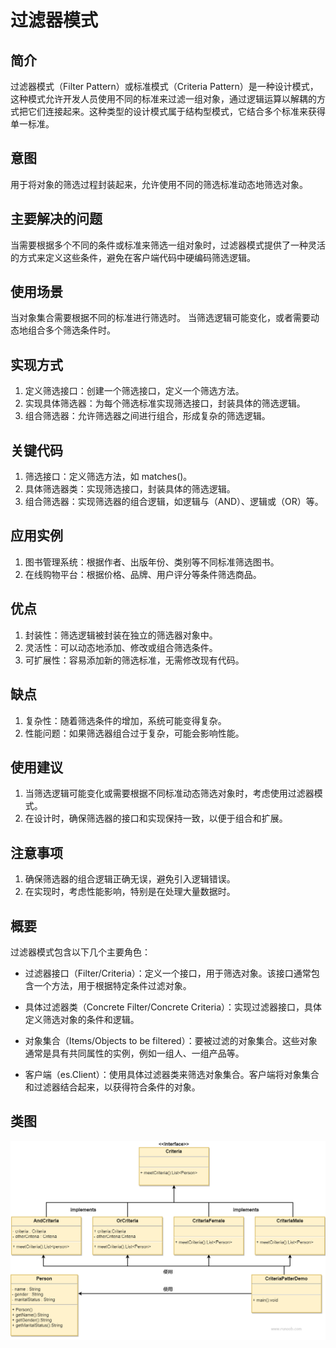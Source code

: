 # 过滤器模式

## 简介
过滤器模式（Filter Pattern）或标准模式（Criteria Pattern）是一种设计模式，这种模式允许开发人员使用不同的标准来过滤一组对象，通过逻辑运算以解耦的方式把它们连接起来。这种类型的设计模式属于结构型模式，它结合多个标准来获得单一标准。

## 意图
用于将对象的筛选过程封装起来，允许使用不同的筛选标准动态地筛选对象。

## 主要解决的问题
当需要根据多个不同的条件或标准来筛选一组对象时，过滤器模式提供了一种灵活的方式来定义这些条件，避免在客户端代码中硬编码筛选逻辑。

## 使用场景
当对象集合需要根据不同的标准进行筛选时。
当筛选逻辑可能变化，或者需要动态地组合多个筛选条件时。

## 实现方式
1. 定义筛选接口：创建一个筛选接口，定义一个筛选方法。 
2. 实现具体筛选器：为每个筛选标准实现筛选接口，封装具体的筛选逻辑。 
3. 组合筛选器：允许筛选器之间进行组合，形成复杂的筛选逻辑。

## 关键代码
1. 筛选接口：定义筛选方法，如 matches()。
2. 具体筛选器类：实现筛选接口，封装具体的筛选逻辑。
3. 组合筛选器：实现筛选器的组合逻辑，如逻辑与（AND）、逻辑或（OR）等。

## 应用实例
1. 图书管理系统：根据作者、出版年份、类别等不同标准筛选图书。
2. 在线购物平台：根据价格、品牌、用户评分等条件筛选商品。

## 优点
1. 封装性：筛选逻辑被封装在独立的筛选器对象中。
2. 灵活性：可以动态地添加、修改或组合筛选条件。
3. 可扩展性：容易添加新的筛选标准，无需修改现有代码。

## 缺点
1. 复杂性：随着筛选条件的增加，系统可能变得复杂。
2. 性能问题：如果筛选器组合过于复杂，可能会影响性能。

## 使用建议
1. 当筛选逻辑可能变化或需要根据不同标准动态筛选对象时，考虑使用过滤器模式。
2. 在设计时，确保筛选器的接口和实现保持一致，以便于组合和扩展。

## 注意事项
1. 确保筛选器的组合逻辑正确无误，避免引入逻辑错误。
2. 在实现时，考虑性能影响，特别是在处理大量数据时。

## 概要
过滤器模式包含以下几个主要角色：

- 过滤器接口（Filter/Criteria）：定义一个接口，用于筛选对象。该接口通常包含一个方法，用于根据特定条件过滤对象。

- 具体过滤器类（Concrete Filter/Concrete Criteria）：实现过滤器接口，具体定义筛选对象的条件和逻辑。

- 对象集合（Items/Objects to be filtered）：要被过滤的对象集合。这些对象通常是具有共同属性的实例，例如一组人、一组产品等。

- 客户端（es.Client）：使用具体过滤器类来筛选对象集合。客户端将对象集合和过滤器结合起来，以获得符合条件的对象。

## 类图

![img.png](img.png)